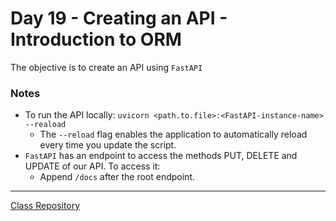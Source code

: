 # Day 19 - Creating an API - Introduction to ORM

The objective is to create an API using `FastAPI`

### Notes
- To run the API locally: `uvicorn <path.to.file>:<FastAPI-instance-name> --reaload`
    - The `--reload` flag enables the application to automatically reload every time you update the script.
- `FastAPI` has an endpoint to access the methods PUT, DELETE and UPDATE of our API. To access it:
    - Append `/docs` after the root endpoint.

-----------------------
[Class Repository](https://github.com/lvgalvao/data-engineering-roadmap/tree/main/bootcamp/aula19)